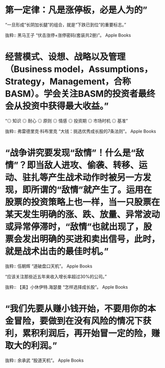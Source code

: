 # 第一定律：凡是涨停板，必是人为的”

“一旦形成“长阴加长腿”的组合，就是“下跌已到位”的重要标志。”

抜粋:: 黑马王子  “伏击涨停+涨停密码(套装共2册)”。 Apple Books   


# 经营模式、设想、战略以及管理（Business model，Assumptions，Strategy，Management，合称BASM）。学会关注BASM的投资者最终会从投资中获得最大收益。”

“◎ 知识
◎ 耐心
◎ 原则
◎ 情感
◎ 投资期
◎ 市场时机
◎ 基准”

抜粋:: 弗雷德里克·科布里克  “大钱：挑选优秀成长股的7条法则”。 Apple Books  

# “战争讲究要发现“敌情”！什么是“敌情”？即当敌人进攻、偷袭、转移、运动、驻扎等产生战术动作时被另一方发现，即所谓的“敌情”就产生了。运用在股票的投资策略上也一样，当一只股票在某天发生明确的涨、跌、放量、异常波动或异常停滞时，“敌情”也就出现了，股票会发出明确的买进和卖出信号，此时，就是战术出击的最佳时机。”

抜粋:: 伍朝辉  “道破盘口天机”。 Apple Books  

“应该关注那些近五年来收入增长率超过30%的公司。”

抜粋:: 【美】小休伊特.海瑟曼  “怎样选择成长股”。 Apple Books  

# “我们先要从赚小钱开始，不要用你的本金冒险，要做到在没有风险的情况下获利，累积利润后，再开始冒一定的险，赚取大的利润。”

抜粋:: 余承武  “股道天机”。 Apple Books  
